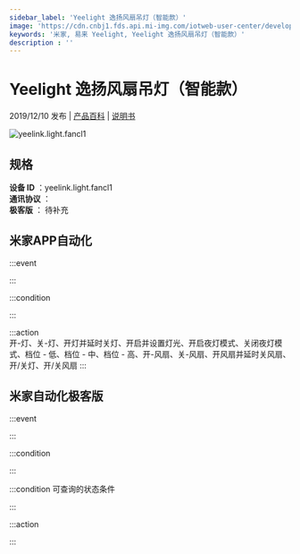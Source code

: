 ```yaml
---
sidebar_label: 'Yeelight 逸扬风扇吊灯（智能款）'
image: 'https://cdn.cnbj1.fds.api.mi-img.com/iotweb-user-center/developer_1679047616100WdIiP1lt.png?GalaxyAccessKeyId=AKVGLQWBOVIRQ3XLEW&Expires=9223372036854775807&Signature=2pKW8Cj9V6rVZBsYCfG8OSlc5ts='
keywords: '米家, 易来 Yeelight, Yeelight 逸扬风扇吊灯（智能款）'
description : ''
---
```

# Yeelight 逸扬风扇吊灯（智能款）

2019/12/10 发布 | [产品百科](https://home.mi.com/webapp/content/baike/product/index.html?model=yeelink.light.fancl1/) | [说明书](https://home.mi.com/views/introduction.html?model=yeelink.light.fancl1&region=cn)

![yeelink.light.fancl1](https://cdn.cnbj1.fds.api.mi-img.com/iotweb-user-center/developer_1679047616100WdIiP1lt.png?GalaxyAccessKeyId=AKVGLQWBOVIRQ3XLEW&Expires=9223372036854775807&Signature=2pKW8Cj9V6rVZBsYCfG8OSlc5ts=)

## 规格  
> 
**设备 ID** ：yeelink.light.fancl1  
**通讯协议** ：  
**极客版**  ： 待补充 


## 米家APP自动化  

:::event  

:::

:::condition  

:::

:::action   
开-灯、关-灯、开灯并延时关灯、开启并设置灯光、开启夜灯模式、关闭夜灯模式、档位 - 低、档位 - 中、档位 - 高、开-风扇、关-风扇、开风扇并延时关风扇、开/关灯、开/关风扇
:::

## 米家自动化极客版  

:::event  

:::

:::condition  

:::

:::condition 可查询的状态条件  

:::

:::action  

:::

        
